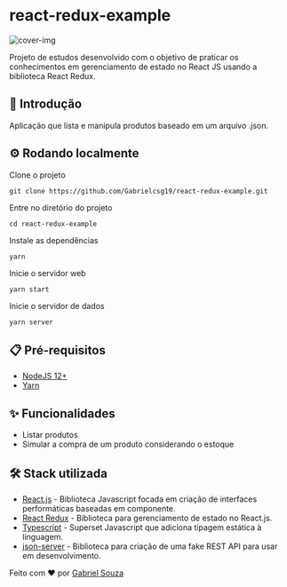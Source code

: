 # react-redux-example

![cover-img](https://user-images.githubusercontent.com/54643425/199108747-9c91f168-dc55-43b4-b1a7-718ba19af385.png)

Projeto de estudos desenvolvido com o objetivo de praticar os conhecimentos em gerenciamento de estado no React JS usando a biblioteca React Redux.
## 🚀 Introdução

Aplicação que lista e manipula produtos baseado em um arquivo .json.
## :gear: Rodando localmente

Clone o projeto

```
git clone https://github.com/Gabrielcsg19/react-redux-example.git
```

Entre no diretório do projeto

```
cd react-redux-example
```

Instale as dependências

```
yarn
```

Inicie o servidor web

```
yarn start
```

Inicie o servidor de dados

```
yarn server
```
## :clipboard: Pré-requisitos

- [NodeJS 12+](https://nodejs.org/en/download/)
- [Yarn](https://yarnpkg.com/getting-started/install)
## :sparkles: Funcionalidades

- Listar produtos
- Simular a compra de um produto considerando o estoque
## :hammer_and_wrench: Stack utilizada

- [React.js](https://reactjs.org/) - Biblioteca Javascript focada em criação de interfaces performáticas baseadas em componente.
- [React Redux](https://react-redux.js.org/) - Biblioteca para gerenciamento de estado no React.js.
- [Typescript](https://www.typescriptlang.org/) - Superset Javascript que adiciona tipagem estática à linguagem.
- [json-server](https://github.com/typicode/json-server) - Biblioteca para criação de uma fake REST API para usar em desenvolvimento.

Feito com :heart: por [Gabriel Souza](https://github.com/Gabrielcsg19)
